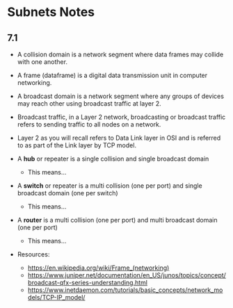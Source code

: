 # Subnets Notes

## 7.1

- A collision domain is a network segment where data frames may collide with one another.
- A frame (dataframe) is a digital data transmission unit in computer networking.
- A broadcast domain is a network segment where any groups of devices may reach other using broadcast traffic at layer 2.
- Broadcast traffic, in a Layer 2 network, broadcasting or broadcast traffic refers to sending traffic to all nodes on a network. 
- Layer 2 as you will recall refers to Data Link layer in OSI and is referred to as part of the Link layer by TCP model.


- A __hub__ or repeater is a single collision and single broadcast domain
	- This means...
- A __switch__ or repeater is a multi collision (one per port) and single broadcast domain (one per switch)
	- This means...
- A __router__ is a multi collision (one per port) and multi broadcast domain (one per port)
	- This means...

- Resources:
	- https://en.wikipedia.org/wiki/Frame_(networking)
	- https://www.juniper.net/documentation/en_US/junos/topics/concept/broadcast-qfx-series-understanding.html
	- https://www.inetdaemon.com/tutorials/basic_concepts/network_models/TCP-IP_model/